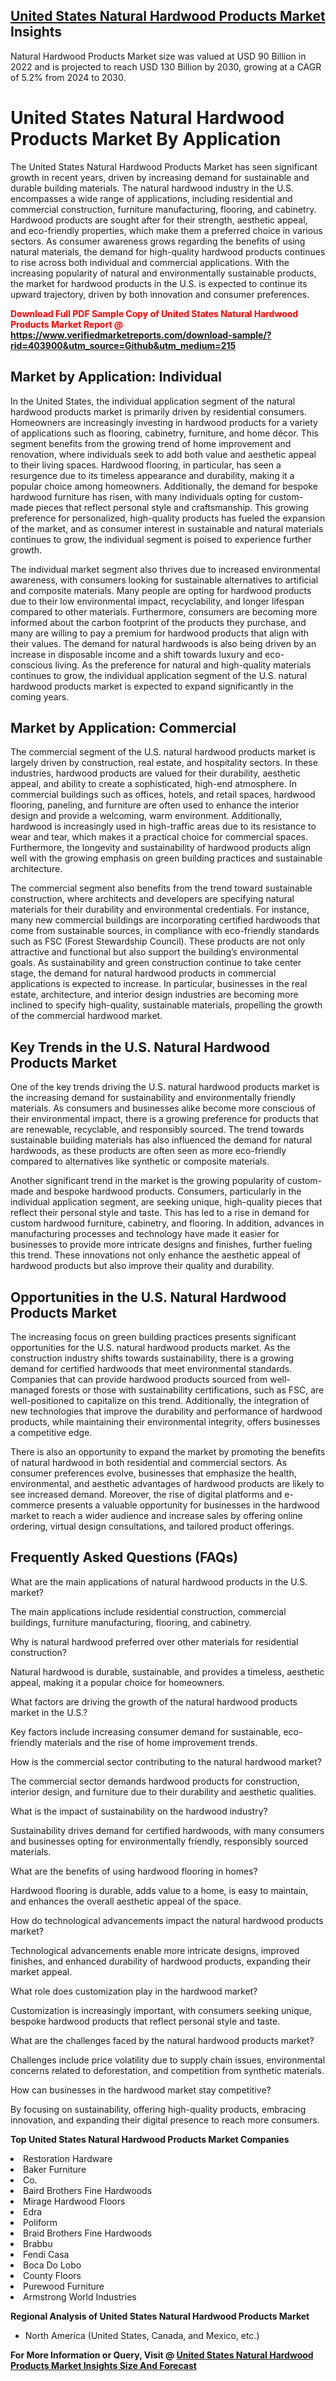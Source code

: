 <h2><a href="https://www.verifiedmarketreports.com/download-sample/?rid=403900&amp;utm_source=Github&amp;utm_medium=215" target="_blank">United States Natural Hardwood Products Market</a> Insights</h2><p>Natural Hardwood Products Market size was valued at USD 90 Billion in 2022 and is projected to reach USD 130 Billion by 2030, growing at a CAGR of 5.2% from 2024 to 2030.</p><p><h1>United States Natural Hardwood Products Market By Application</h1><p>The United States Natural Hardwood Products Market has seen significant growth in recent years, driven by increasing demand for sustainable and durable building materials. The natural hardwood industry in the U.S. encompasses a wide range of applications, including residential and commercial construction, furniture manufacturing, flooring, and cabinetry. Hardwood products are sought after for their strength, aesthetic appeal, and eco-friendly properties, which make them a preferred choice in various sectors. As consumer awareness grows regarding the benefits of using natural materials, the demand for high-quality hardwood products continues to rise across both individual and commercial applications. With the increasing popularity of natural and environmentally sustainable products, the market for hardwood products in the U.S. is expected to continue its upward trajectory, driven by both innovation and consumer preferences. <strong><p><span class=""><span style="color: #ff0000;"><strong>Download Full PDF Sample Copy of United States Natural Hardwood Products Market Report</strong> @ </span><a href="https://www.verifiedmarketreports.com/download-sample/?rid=403900&amp;utm_source=Github&amp;utm_medium=215" target="_blank">https://www.verifiedmarketreports.com/download-sample/?rid=403900&amp;utm_source=Github&amp;utm_medium=215</a></span></p></strong><h2>Market by Application: Individual</h2><p>In the United States, the individual application segment of the natural hardwood products market is primarily driven by residential consumers. Homeowners are increasingly investing in hardwood products for a variety of applications such as flooring, cabinetry, furniture, and home décor. This segment benefits from the growing trend of home improvement and renovation, where individuals seek to add both value and aesthetic appeal to their living spaces. Hardwood flooring, in particular, has seen a resurgence due to its timeless appearance and durability, making it a popular choice among homeowners. Additionally, the demand for bespoke hardwood furniture has risen, with many individuals opting for custom-made pieces that reflect personal style and craftsmanship. This growing preference for personalized, high-quality products has fueled the expansion of the market, and as consumer interest in sustainable and natural materials continues to grow, the individual segment is poised to experience further growth. <p>The individual market segment also thrives due to increased environmental awareness, with consumers looking for sustainable alternatives to artificial and composite materials. Many people are opting for hardwood products due to their low environmental impact, recyclability, and longer lifespan compared to other materials. Furthermore, consumers are becoming more informed about the carbon footprint of the products they purchase, and many are willing to pay a premium for hardwood products that align with their values. The demand for natural hardwoods is also being driven by an increase in disposable income and a shift towards luxury and eco-conscious living. As the preference for natural and high-quality materials continues to grow, the individual application segment of the U.S. natural hardwood products market is expected to expand significantly in the coming years. <h2>Market by Application: Commercial</h2><p>The commercial segment of the U.S. natural hardwood products market is largely driven by construction, real estate, and hospitality sectors. In these industries, hardwood products are valued for their durability, aesthetic appeal, and ability to create a sophisticated, high-end atmosphere. In commercial buildings such as offices, hotels, and retail spaces, hardwood flooring, paneling, and furniture are often used to enhance the interior design and provide a welcoming, warm environment. Additionally, hardwood is increasingly used in high-traffic areas due to its resistance to wear and tear, which makes it a practical choice for commercial spaces. Furthermore, the longevity and sustainability of hardwood products align well with the growing emphasis on green building practices and sustainable architecture. <p>The commercial segment also benefits from the trend toward sustainable construction, where architects and developers are specifying natural materials for their durability and environmental credentials. For instance, many new commercial buildings are incorporating certified hardwoods that come from sustainable sources, in compliance with eco-friendly standards such as FSC (Forest Stewardship Council). These products are not only attractive and functional but also support the building’s environmental goals. As sustainability and green construction continue to take center stage, the demand for natural hardwood products in commercial applications is expected to increase. In particular, businesses in the real estate, architecture, and interior design industries are becoming more inclined to specify high-quality, sustainable materials, propelling the growth of the commercial hardwood market.<h2>Key Trends in the U.S. Natural Hardwood Products Market</h2><p>One of the key trends driving the U.S. natural hardwood products market is the increasing demand for sustainability and environmentally friendly materials. As consumers and businesses alike become more conscious of their environmental impact, there is a growing preference for products that are renewable, recyclable, and responsibly sourced. The trend towards sustainable building materials has also influenced the demand for natural hardwoods, as these products are often seen as more eco-friendly compared to alternatives like synthetic or composite materials. <p>Another significant trend in the market is the growing popularity of custom-made and bespoke hardwood products. Consumers, particularly in the individual application segment, are seeking unique, high-quality pieces that reflect their personal style and taste. This has led to a rise in demand for custom hardwood furniture, cabinetry, and flooring. In addition, advances in manufacturing processes and technology have made it easier for businesses to provide more intricate designs and finishes, further fueling this trend. These innovations not only enhance the aesthetic appeal of hardwood products but also improve their quality and durability.<h2>Opportunities in the U.S. Natural Hardwood Products Market</h2><p>The increasing focus on green building practices presents significant opportunities for the U.S. natural hardwood products market. As the construction industry shifts towards sustainability, there is a growing demand for certified hardwoods that meet environmental standards. Companies that can provide hardwood products sourced from well-managed forests or those with sustainability certifications, such as FSC, are well-positioned to capitalize on this trend. Additionally, the integration of new technologies that improve the durability and performance of hardwood products, while maintaining their environmental integrity, offers businesses a competitive edge. <p>There is also an opportunity to expand the market by promoting the benefits of natural hardwood in both residential and commercial sectors. As consumer preferences evolve, businesses that emphasize the health, environmental, and aesthetic advantages of hardwood products are likely to see increased demand. Moreover, the rise of digital platforms and e-commerce presents a valuable opportunity for businesses in the hardwood market to reach a wider audience and increase sales by offering online ordering, virtual design consultations, and tailored product offerings.<h2>Frequently Asked Questions (FAQs)</h2><p>What are the main applications of natural hardwood products in the U.S. market?</p><p>The main applications include residential construction, commercial buildings, furniture manufacturing, flooring, and cabinetry.</p><p>Why is natural hardwood preferred over other materials for residential construction?</p><p>Natural hardwood is durable, sustainable, and provides a timeless, aesthetic appeal, making it a popular choice for homeowners.</p><p>What factors are driving the growth of the natural hardwood products market in the U.S.?</p><p>Key factors include increasing consumer demand for sustainable, eco-friendly materials and the rise of home improvement trends.</p><p>How is the commercial sector contributing to the natural hardwood market?</p><p>The commercial sector demands hardwood products for construction, interior design, and furniture due to their durability and aesthetic qualities.</p><p>What is the impact of sustainability on the hardwood industry?</p><p>Sustainability drives demand for certified hardwoods, with many consumers and businesses opting for environmentally friendly, responsibly sourced materials.</p><p>What are the benefits of using hardwood flooring in homes?</p><p>Hardwood flooring is durable, adds value to a home, is easy to maintain, and enhances the overall aesthetic appeal of the space.</p><p>How do technological advancements impact the natural hardwood products market?</p><p>Technological advancements enable more intricate designs, improved finishes, and enhanced durability of hardwood products, expanding their market appeal.</p><p>What role does customization play in the hardwood market?</p><p>Customization is increasingly important, with consumers seeking unique, bespoke hardwood products that reflect personal style and taste.</p><p>What are the challenges faced by the natural hardwood products market?</p><p>Challenges include price volatility due to supply chain issues, environmental concerns related to deforestation, and competition from synthetic materials.</p><p>How can businesses in the hardwood market stay competitive?</p><p>By focusing on sustainability, offering high-quality products, embracing innovation, and expanding their digital presence to reach more consumers.</p></p><p><strong>Top United States Natural Hardwood Products Market Companies</strong></p><div data-test-id=""><p><li>Restoration Hardware</li><li> Baker Furniture</li><li> Co.</li><li> Baird Brothers Fine Hardwoods</li><li> Mirage Hardwood Floors</li><li> Edra</li><li> Poliform</li><li> Braid Brothers Fine Hardwoods</li><li> Brabbu</li><li> Fendi Casa</li><li> Boca Do Lobo</li><li> County Floors</li><li> Purewood Furniture</li><li> Armstrong World Industries</li></p><div><strong>Regional Analysis of&nbsp;United States Natural Hardwood Products Market</strong></div><ul><li dir="ltr"><p dir="ltr">North America&nbsp;(United States, Canada, and Mexico, etc.)</p></li></ul><p><strong>For More Information or Query, Visit @&nbsp;</strong><strong><a href="https://www.verifiedmarketreports.com/product/natural-hardwood-products-market/?utm_source=Github&amp;utm_medium=215" target="_blank">United States Natural Hardwood Products Market Insights Size And Forecast</a></strong></p></div>
